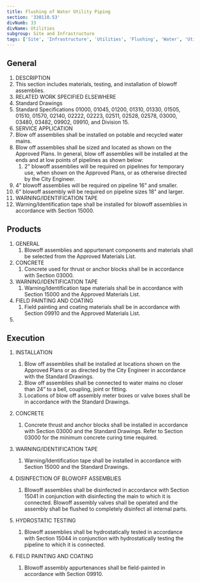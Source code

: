```yaml
---
title: Flushing of Water Utility Piping
section: '330110.53'
divNumb: 33
divName: Utilities
subgroup: Site and Infrastructure
tags: ['Site', 'Infrastructure', 'Utilities', 'Flushing', 'Water', 'Utility', 'Piping']
---
```


## General

01. DESCRIPTION
   1. This section includes materials, testing, and installation of blowoff assemblies.
02. RELATED WORK SPECIFIED ELSEWHERE
   1. Standard Drawings
2. Standard Specifications 01000, 01045, 01200, 01310, 01330, 01505, 01510, 01570, 02140, 02222, 02223, 02511, 02528, 02578, 03000, 03480, 03482, 09902, 09910, and Division 15.
03. SERVICE APPLICATION
   1. Blow off assemblies shall be installed on potable and recycled water mains.
   1. Blow off assemblies shall be sized and located as shown on the Approved Plans. In general, blow off assemblies will be installed at the ends and at low points of pipelines as shown below:
      1. 2" blowoff assemblies will be required on pipelines for temporary use, when shown on the Approved Plans, or as otherwise directed by the City Engineer.
   1. 4" blowoff assemblies will be required on pipeline 16" and smaller.
   1. 6” blowoff assembly will be required on pipeline sizes 18" and larger.
05. WARNING/IDENTIFICATION TAPE
   1. Warning/Identification tape shall be installed for blowoff assemblies in accordance with Section 15000.

## Products

1. GENERAL
   1. Blowoff assemblies and appurtenant components and materials shall be selected from the Approved Materials List.
1. CONCRETE
   1. Concrete used for thrust or anchor blocks shall be in accordance with Section 03000.
1. WARNING/IDENTIFICATION TAPE
   1. Warning/Identification tape materials shall be in accordance with Section 15000 and the Approved Materials List.
1. FIELD PAINTING AND COATING
   1. Field painting and coating materials shall be in accordance with Section 09910 and the Approved Materials List.
1. 

## Execution

1. INSTALLATION

	1. Blow off assemblies shall be installed at locations shown on the Approved Plans or as directed by the City Engineer in accordance with the Standard Drawings.
	2. Blow off assemblies shall be connected to water mains no closer than 24” to a bell, coupling, joint or fitting.
	3. Locations of blow off assembly meter boxes or valve boxes shall be in accordance with the Standard Drawings.
1. CONCRETE
   1. Concrete thrust and anchor blocks shall be installed in accordance with Section 03000 and the Standard Drawings. Refer to Section 03000 for the minimum concrete curing time required.
1. WARNING/IDENTIFICATION TAPE
   1. Warning/Identification tape shall be installed in accordance with Section 15000 and the Standard Drawings.
1. DISINFECTION OF BLOWOFF ASSEMBLIES
   1. Blowoff assemblies shall be disinfected in accordance with Section 15041 in conjunction with disinfecting the main to which it is connected. Blowoff assembly valves shall be operated and the assembly shall be flushed to completely disinfect all internal parts.
1. HYDROSTATIC TESTING
   1. Blowoff assemblies shall be hydrostatically tested in accordance with Section 15044 in conjunction with hydrostatically testing the pipeline to which it is connected.
1. FIELD PAINTING AND COATING
   1. Blowoff assembly appurtenances shall be field-painted in accordance with Section 09910.


